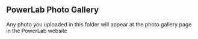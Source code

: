 ## PowerLab Photo Gallery

Any photo you uploaded in this folder will appear at the photo gallery page in the PowerLab website
